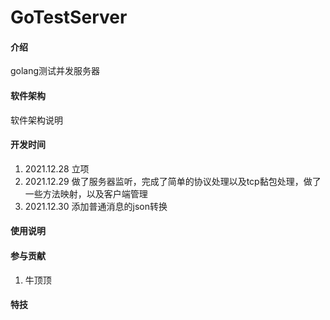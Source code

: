 # GoTestServer

#### 介绍
golang测试并发服务器

#### 软件架构
软件架构说明

#### 开发时间

1.  2021.12.28  立项
2.  2021.12.29  做了服务器监听，完成了简单的协议处理以及tcp黏包处理，做了一些方法映射，以及客户端管理
3.	2021.12.30	添加普通消息的json转换


#### 使用说明


#### 参与贡献

1.  牛顶顶

#### 特技

